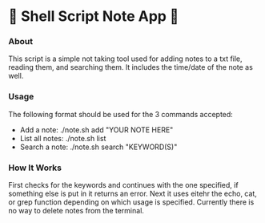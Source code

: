 # 🐚 Shell Script Note App 🐚

### About
This script is a simple not taking tool used for adding notes to a txt file, reading them, and searching them. It includes the time/date of the note as well.

### Usage
The following format should be used for the 3 commands accepted:
- Add a note:
./note.sh add "YOUR NOTE HERE"
- List all notes:
./note.sh list
- Search a note:
./note.sh search "KEYWORD(S)"

### How It Works
First checks for the keywords and continues with the one specified, if something else is put in it returns an error. Next it uses eitehr the echo, cat, or grep function depending on which usage is specified.
Currently there is no way to delete notes from the terminal.